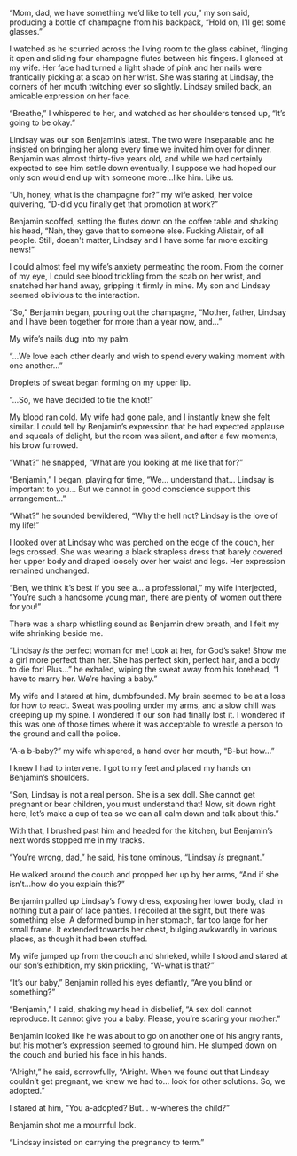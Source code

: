 “Mom, dad, we have something we’d like to tell you,” my son said, producing a bottle of champagne from his backpack, “Hold on, I’ll get some glasses.”

I watched as he scurried across the living room to the glass cabinet, flinging it open and sliding four champagne flutes between his fingers. I glanced at my wife. Her face had turned a light shade of pink and her nails were frantically picking at a scab on her wrist. She was staring at Lindsay, the corners of her mouth twitching ever so slightly. Lindsay smiled back, an amicable expression on her face.

“Breathe,” I whispered to her, and watched as her shoulders tensed up, “It’s going to be okay.”

Lindsay was our son Benjamin’s latest. The two were inseparable and he insisted on bringing her along every time we invited him over for dinner. Benjamin was almost thirty-five years old, and while we had certainly expected to see him settle down eventually, I suppose we had hoped our only son would end up with someone more…like him. Like us.

“Uh, honey, what is the champagne for?” my wife asked, her voice quivering, “D-did you finally get that promotion at work?”

Benjamin scoffed, setting the flutes down on the coffee table and shaking his head, “Nah, they gave that to someone else. Fucking Alistair, of all people. Still, doesn't matter, Lindsay and I have some far more exciting news!”

I could almost feel my wife’s anxiety permeating the room. From the corner of my eye, I could see blood trickling from the scab on her wrist, and snatched her hand away, gripping it firmly in mine. My son and Lindsay seemed oblivious to the interaction.

“So,” Benjamin began, pouring out the champagne, “Mother, father, Lindsay and I have been together for more than a year now, and…”

My wife’s nails dug into my palm.

“...We love each other dearly and wish to spend every waking moment with one another…”

Droplets of sweat began forming on my upper lip.

“...So, we have decided to tie the knot!”

My blood ran cold. My wife had gone pale, and I instantly knew she felt similar. I could tell by Benjamin’s expression that he had expected applause and squeals of delight, but the room was silent, and after a few moments, his brow furrowed.

“What?” he snapped, “What are you looking at me like that for?”

“Benjamin,” I began, playing for time, “We… understand that… Lindsay is important to you… But we cannot in good conscience support this arrangement…”

“What?” he sounded bewildered, “Why the hell not? Lindsay is the love of my life!”

I looked over at Lindsay who was perched on the edge of the couch, her legs crossed. She was wearing a black strapless dress that barely covered her upper body and draped loosely over her waist and legs. Her expression remained unchanged.

“Ben, we think it’s best if you see a… a professional,” my wife interjected, “You’re such a handsome young man, there are plenty of women out there for you!”

There was a sharp whistling sound as Benjamin drew breath, and I felt my wife shrinking beside me.

“Lindsay *is* the perfect woman for me! Look at her, for God’s sake! Show me a girl more perfect than her. She has perfect skin, perfect hair, and a body to die for! Plus…” he exhaled, wiping the sweat away from his forehead, “I have to marry her. We’re having a baby.”

My wife and I stared at him, dumbfounded. My brain seemed to be at a loss for how to react. Sweat was pooling under my arms, and a slow chill was creeping up my spine. I wondered if our son had finally lost it. I wondered if this was one of those times where it was acceptable to wrestle a person to the ground and call the police.

“A-a b-baby?” my wife whispered, a hand over her mouth, “B-but how…”

I knew I had to intervene. I got to my feet and placed my hands on Benjamin’s shoulders.

“Son, Lindsay is not a real person. She is a sex doll. She cannot get pregnant or bear children, you must understand that! Now, sit down right here, let’s make a cup of tea so we can all calm down and talk about this.”

With that, I brushed past him and headed for the kitchen, but Benjamin’s next words stopped me in my tracks.

“You’re wrong, dad,” he said, his tone ominous, “Lindsay *is* pregnant.”

He walked around the couch and propped her up by her arms, “And if she isn’t…how do you explain this?”

Benjamin pulled up Lindsay’s flowy dress, exposing her lower body, clad in nothing but a pair of lace panties. I recoiled at the sight, but there was something else. A deformed bump in her stomach, far too large for her small frame. It extended towards her chest, bulging awkwardly in various places, as though it had been stuffed.

My wife jumped up from the couch and shrieked, while I stood and stared at our son’s exhibition, my skin prickling, “W-what is that?”

“It’s our baby,” Benjamin rolled his eyes defiantly, “Are you blind or something?”

“Benjamin,” I said, shaking my head in disbelief, “A sex doll cannot reproduce. It cannot give you a baby. Please, you’re scaring your mother.”

Benjamin looked like he was about to go on another one of his angry rants, but his mother’s expression seemed to ground him. He slumped down on the couch and buried his face in his hands.

“Alright,” he said, sorrowfully, “Alright. When we found out that Lindsay couldn’t get pregnant, we knew we had to… look for other solutions. So, we adopted.”

I stared at him, “You a-adopted? But… w-where’s the child?”

Benjamin shot me a mournful look.

“Lindsay insisted on carrying the pregnancy to term.”